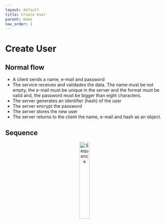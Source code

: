 ```yaml
---
layout: default
title: Create User
parent: Home
nav_order: 1
---
```


# Create User

## Normal flow

* A client sends a name, e-mail and password
* The service receives and validades the data. The name must be not empty, the e-mail must be unique in the server and the format must be valid and, the password must be bigger than eight characters.
* The server generates an identifier (hash) of the user
* The server encrypt the password
* The server stores the new user
* The server returns to the client the name, e-mail and hash as an object.

## Sequence

<center>
    <img src="http://www.plantuml.com/plantuml/proxy?cache=no&src=https://raw.githubusercontent.com/orion-services/users/feature/architecture/docs/usecases/create/sequence.puml" alt="Sequence" width="25%" height="25%"/>
</center>
